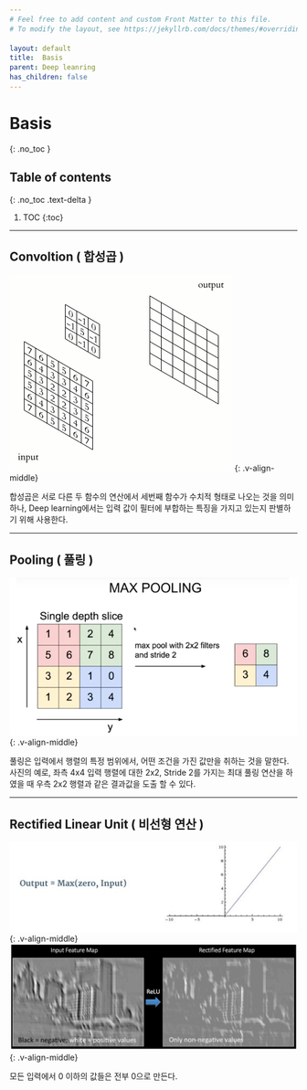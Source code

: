 ```yaml
---
# Feel free to add content and custom Front Matter to this file.
# To modify the layout, see https://jekyllrb.com/docs/themes/#overriding-theme-defaults

layout: default
title:  Basis
parent: Deep leanring
has_children: false
---
```


# Basis
{: .no_toc }

## Table of contents
{: .no_toc .text-delta }

1. TOC
{:toc}

---

## Convoltion ( 합성곱 )

<img src="Image/Fig1.gif"/>
{: .v-align-middle}

 합성곱은 서로 다른 두 함수의 연산에서 세번째 함수가 수치적 형태로 나오는 것을 의미하나, Deep learning에서는 입력 값이 필터에 부합하는 특징을 가지고 있는지 판별하기 위해 사용한다.

 ---

## Pooling ( 풀링 )
 
<img src="Image/Fig2.PNG"/>
{: .v-align-middle}

 풀링은 입력에서 행렬의 특정 범위에서, 어떤 조건을 가진 값만을 취하는 것을 말한다. 사진의 예로, 좌측 4x4 입력 행렬에 대한 2x2, Stride 2를 가지는 최대 풀링 연산을 하였을 때 우측 2x2 행렬과 같은 결과값을 도출 할 수 있다.

---

## Rectified Linear Unit ( 비선형 연산 )

<img src="Image/Fig3.jpg"/>
{: .v-align-middle}
<img src="Image/Fig4.png"/>
{: .v-align-middle}

모든 입력에서 0 이하의 값들은 전부 0으로 만든다.